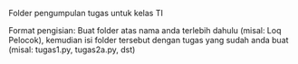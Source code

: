 Folder pengumpulan tugas untuk kelas TI

Format pengisian: Buat folder atas nama anda terlebih dahulu (misal: Loq Pelocok), kemudian isi folder tersebut dengan tugas yang sudah anda buat (misal: tugas1.py, tugas2a.py, dst)
